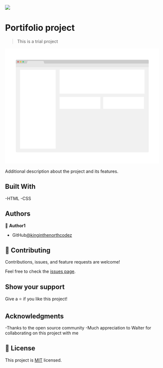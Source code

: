 ![](https://img.shields.io/badge/Microverse-blueviolet)

# Portifolio project

> This is a trial project

![screenshot](./app_screenshot.png)

Additional description about the project and its features.

## Built With

-HTML
-CSS

## Authors

👤 **Author1**

- GitHub[@kinginthenorthcodez](https://github.com/kinginthenorthcodez)

## 🤝 Contributing

Contributions, issues, and feature requests are welcome!

Feel free to check the [issues page](https://github.com/kinginthenorthcodez/trial-project/issues).

## Show your support

Give a ⭐️ if you like this project!

## Acknowledgments

-Thanks to the open source community 
-Much appreciation to Walter for collaborating on this project with me

## 📝 License

This project is [MIT](./MIT.md) licensed.
